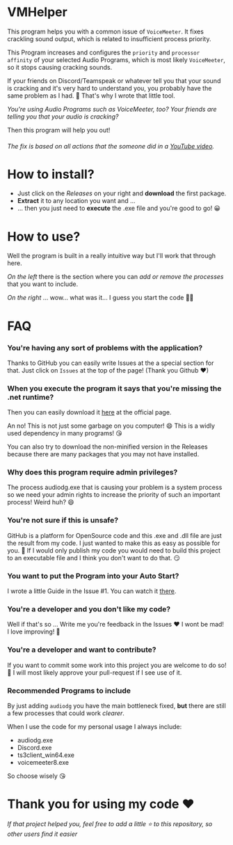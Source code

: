 # VMHelper
This program helps you with a common issue of `VoiceMeeter`.
It fixes crackling sound output, which is related to insufficient process priority.

This Program increases and configures the `priority` and `processor affinity` of your selected Audio Programs, which is most likely `VoiceMeeter`, so it stops causing cracking sounds. 

If your friends on Discord/Teamspeak or whatever tell you that your sound is cracking and it's very hard to understand you, you probably have the same problem as I had. 💞 
That's why I wrote that little tool. 

*You're using Audio Programs such as VoiceMeeter, too?*
*Your friends are telling you that your audio is cracking?*

Then this program will help you out!

###### The fix is based on all actions that the someone did in a [YouTube video](https://youtu.be/71HrZfR_Fro).

# How to install?
* Just click on the _Releases_ on your right and **download** the first package.
* **Extract** it to any location you want and ... 
* ... then you just need to **execute** the .exe file and you're good to go! 😀

# How to use?
Well the program is built in a really intuitive way but I'll work that through here.

*On the left* there is the section where you can *add or remove the processes* that you want to include.

*On the right* ... wow... what was it... I guess you start the code 🤔😍

# FAQ
### You're having any sort of problems with the application?

Thanks to GitHub you can easily write Issues at the a special section for that. Just click on `Issues` at the top of the page! (Thank you Github ❤) 

### When you execute the program it says that you're missing the .net runtime?
Then you can easily download it [here](https://download.visualstudio.microsoft.com/download/pr/8bc41df1-cbb4-4da6-944f-6652378e9196/1014aacedc80bbcc030dabb168d2532f/windowsdesktop-runtime-5.0.9-win-x64.exe) at the official page.

An no! This is not just some garbage on you computer! 😄 This is a widly used dependency in many programs! 😘

You can also try to download the non-minified version in the Releases because there are many packages that you may not have installed. 

### Why does this program require admin privileges?
The process audiodg.exe that is causing your problem is a system process so we need your admin rights to increase the priority of such an important process! Weird huh? 😄

### You're not sure if this is unsafe? 
GitHub is a platform for OpenSource code and this .exe and .dll file are just the result from my code. I just wanted to make this as easy as possible for you. 🥰 If I would only publish my code you would need to build this project to an executable file and I think you don't want to do that. 😏

### You want to put the Program into your Auto Start?
I wrote a little Guide in the Issue #1. You can watch it [there](https://github.com/M1chelle99/AudioProcessHelper/issues/1).

### You're a developer and you don't like my code?
Well if that's so ... Write me you're feedback in the Issues ❤ I wont be mad! I love improving! 💖

### You're a developer and want to contribute?
If you want to commit some work into this project you are welcome to do so! 💖
I will most likely approve your pull-request if I see use of it.

### Recommended Programs to include
By just adding `audiodg` you have the main bottleneck fixed, **but** there are still a few processes that could work *clearer*.

When I use the code for my personal usage I always include:
* audiodg.exe
* Discord.exe
* ts3client_win64.exe
* voicemeeter8.exe

So choose wisely 😘

# Thank you for using my code ❤ 

*If that project helped you, feel free to add a little ⭐ to this repository, so other users find it easier* 
